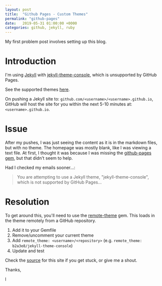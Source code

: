 ```yaml
---
layout: post
title:  "Github Pages - Custom Themes"
permalink: "github-pages"
date:   2019-05-31 01:00:00 +0000
categories: github, jekyll, ruby
---
```

My first problem post involves setting up this blog.
&nbsp;

# Introduction

I'm using [Jekyll][jekyll] with [jekyll-theme-console][jekyll-theme-console], which is unsupported by GitHub Pages.

See the supported themes [here][supported-themes].
&nbsp;

On pushing a Jekyll site to: `github.com/<username>/<username>.github.io`, GitHub will host the site for you within the next 5-10 minutes at: `<username>.github.io`.

# Issue

After my pushes, I was just seeing the content as it is in the markdown files, but with no theme. The homepage was mostly blank, like I was viewing a text file.
At first, I thought it was because I was missing the [github-pages gem][github-pages-gem], but that didn't seem to help.

Had I checked my emails sooner...:
&nbsp;

> You are attempting to use a Jekyll theme, "jekyll-theme-console", which is not supported by GitHub Pages...

# Resolution

To get around this, you'll need to use the [remote-theme][remote-theme] gem. This loads in the theme remotely from a GitHub repository.
&nbsp;

1) Add it to your Gemfile
2) Remove/uncomment your current theme
3) Add `remote_theme: <username>/<repository>` (e.g. `remote_theme: b2a3e8/jekyll-theme-console`)
4) Update and test
&nbsp;

Check the [source][source] for this site if you get stuck, or give me a shout.
&nbsp;

Thanks,
&nbsp;

l

[jekyll]: jekyll-theme-console

[jekyll-theme-console]: https://github.com/b2a3e8/jekyll-theme-console/

[supported-themes]: https://pages.github.com/themes/

[github-pages-gem]: https://jekyllrb.com/docs/github-pages/

[remote-theme]: https://github.com/benbalter/jekyll-remote-theme/

[source]: https://github.com/eledw/eledw.github.io/
